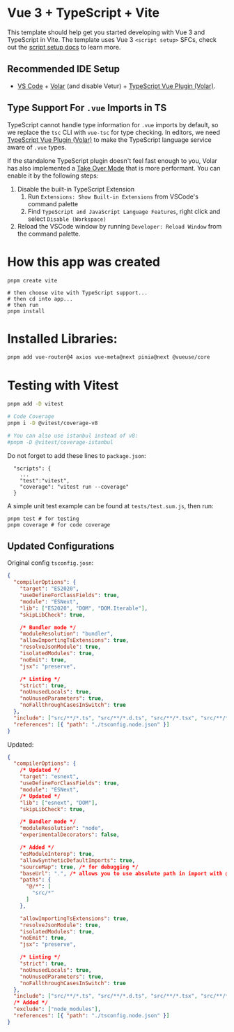 # Vue 3 + TypeScript + Vite

This template should help get you started developing with Vue 3 and TypeScript in Vite. The template uses Vue 3 `<script setup>` SFCs, check out the [script setup docs](https://v3.vuejs.org/api/sfc-script-setup.html#sfc-script-setup) to learn more.

## Recommended IDE Setup

- [VS Code](https://code.visualstudio.com/) + [Volar](https://marketplace.visualstudio.com/items?itemName=Vue.volar) (and disable Vetur) + [TypeScript Vue Plugin (Volar)](https://marketplace.visualstudio.com/items?itemName=Vue.vscode-typescript-vue-plugin).

## Type Support For `.vue` Imports in TS

TypeScript cannot handle type information for `.vue` imports by default, so we replace the `tsc` CLI with `vue-tsc` for type checking. In editors, we need [TypeScript Vue Plugin (Volar)](https://marketplace.visualstudio.com/items?itemName=Vue.vscode-typescript-vue-plugin) to make the TypeScript language service aware of `.vue` types.

If the standalone TypeScript plugin doesn't feel fast enough to you, Volar has also implemented a [Take Over Mode](https://github.com/johnsoncodehk/volar/discussions/471#discussioncomment-1361669) that is more performant. You can enable it by the following steps:

1. Disable the built-in TypeScript Extension
   1. Run `Extensions: Show Built-in Extensions` from VSCode's command palette
   2. Find `TypeScript and JavaScript Language Features`, right click and select `Disable (Workspace)`
2. Reload the VSCode window by running `Developer: Reload Window` from the command palette.

# How this app was created
```
pnpm create vite

# then choose vite with TypeScript support...
# then cd into app...
# then run
pnpm install
```

# Installed Libraries:
```bash
pnpm add vue-router@4 axios vue-meta@next pinia@next @vueuse/core
```

# Testing with Vitest

```bash
pnpm add -D vitest

# Code Coverage
pnpm i -D @vitest/coverage-v8

# You can also use istanbul instead of v8:
#pnpm -D @vitest/coverage-istanbul
```
Do not forget to add these lines to `package.json`:
```
  "scripts": {
    ...
    "test":"vitest",
    "coverage": "vitest run --coverage"
  }
```
A simple unit test example can be found at `tests/test.sum.js`, then run:
```
pnpm test # for testing
pnpm coverage # for code coverage
```


## Updated Configurations
Original config `tsconfig.josn`:
```json
{
  "compilerOptions": {
    "target": "ES2020",
    "useDefineForClassFields": true,
    "module": "ESNext",
    "lib": ["ES2020", "DOM", "DOM.Iterable"],
    "skipLibCheck": true,

    /* Bundler mode */
    "moduleResolution": "bundler",
    "allowImportingTsExtensions": true,
    "resolveJsonModule": true,
    "isolatedModules": true,
    "noEmit": true,
    "jsx": "preserve",

    /* Linting */
    "strict": true,
    "noUnusedLocals": true,
    "noUnusedParameters": true,
    "noFallthroughCasesInSwitch": true
  },
  "include": ["src/**/*.ts", "src/**/*.d.ts", "src/**/*.tsx", "src/**/*.vue"],
  "references": [{ "path": "./tsconfig.node.json" }]
}
```

Updated:
```json
{
  "compilerOptions": {
    /* Updated */
    "target": "esnext",
    "useDefineForClassFields": true,
    "module": "ESNext",
    /* Updated */
    "lib": ["esnext", "DOM"],
    "skipLibCheck": true,

    /* Bundler mode */
    "moduleResolution": "node",
    "experimentalDecorators": false,

    /* Added */
    "esModuleInterop": true,
    "allowSyntheticDefaultImports": true,
    "sourceMap": true, /* for debugging */
    "baseUrl": ".", /* allows you to use absolute path in import with @ symbol */
    "paths": {
      "@/*": [
        "src/*"
      ]
    },

    "allowImportingTsExtensions": true,
    "resolveJsonModule": true,
    "isolatedModules": true,
    "noEmit": true,
    "jsx": "preserve",

    /* Linting */
    "strict": true,
    "noUnusedLocals": true,
    "noUnusedParameters": true,
    "noFallthroughCasesInSwitch": true
  },
  "include": ["src/**/*.ts", "src/**/*.d.ts", "src/**/*.tsx", "src/**/*.vue"],
  /* Added */
  "exclude": ["node_modules"],
  "references": [{ "path": "./tsconfig.node.json" }]
}
```
